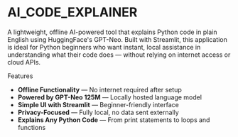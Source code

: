 # AI_CODE_EXPLAINER
A lightweight, offline AI-powered tool that explains Python code in plain English using HuggingFace's GPT-Neo. Built with Streamlit, this application is ideal for Python beginners who want instant, local assistance in understanding what their code does — without relying on internet access or cloud APIs.

Features

-  **Offline Functionality** — No internet required after setup
-  **Powered by GPT-Neo 125M** — Locally hosted language model
-  **Simple UI with Streamlit** — Beginner-friendly interface
-  **Privacy-Focused** — Fully local, no data sent externally
-  **Explains Any Python Code** — From print statements to loops and functions
